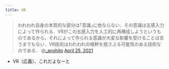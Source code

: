 ```yaml
---
title: VR
---
```



 > 
 > われわれ自身の本質的な部分は｢意識｣に他ならない．その意識は五感入力によって作られる．VRがこの五感入力を人工的に再構成しようというものであるから，それによって作られる意識が大変な影響を受けることは言うまでもない．VR技術はわれわれの根幹を揺さぶる可能性のある技術なのである．
 > @[\_anohito](_anohito.md) [April 25, 2021](https://twitter.com/_anohito/status/1386134945081430017?ref_src=twsrc%5Etfw)

* VR（広義）、これだよなーと
